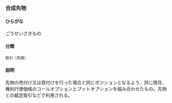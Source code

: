 <div style="display:none;">

## [あ行](securities-terms?id=あ行)
## [か行](securities-terms?id=か行)

</div>

### 合成先物

#### ひらがな

ごうせいさきもの

#### 分類

`取引（売買）`

#### 説明

先物の売付け又は買付けを行った場合と同じポジションとなるよう、同じ限月、権利行使価格のコールオプションとプットオプションを組み合わせたもの。先物との裁定取引などで利用される。

<div style="display:none;">

## [さ行](securities-terms?id=さ行)
## [た行](securities-terms?id=た行)
## [な行](securities-terms?id=な行)
## [は行](securities-terms?id=は行)
## [ま行](securities-terms?id=ま行)
## [や行](securities-terms?id=や行)
## [ら行](securities-terms?id=ら行)
## [わ行](securities-terms?id=わ行)
## [英数字・記号](securities-terms?id=英数字・記号)

</div>

